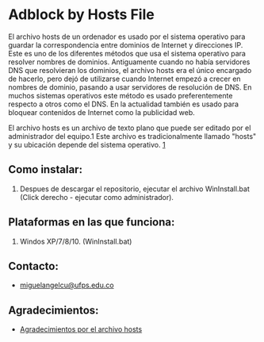 ﻿Adblock by Hosts File
==========

El archivo hosts de un ordenador es usado por el sistema operativo para guardar la correspondencia entre dominios de Internet y direcciones IP. Este es uno de los diferentes métodos que usa el sistema operativo para resolver nombres de dominios. Antiguamente cuando no había servidores DNS que resolvieran los dominios, el archivo hosts era el único encargado de hacerlo, pero dejó de utilizarse cuando Internet empezó a crecer en nombres de dominio, pasando a usar servidores de resolución de DNS. En muchos sistemas operativos este método es usado preferentemente respecto a otros como el DNS. En la actualidad también es usado para bloquear contenidos de Internet como la publicidad web.

El archivo hosts es un archivo de texto plano que puede ser editado por el administrador del equipo.1​ Este archivo es tradicionalmente llamado "hosts" y su ubicación depende del sistema operativo. [1](https://es.wikipedia.org/wiki/Archivo_hosts)


Como instalar:
-------------------
1. Despues de descargar el repositorio, ejecutar el archivo WinInstall.bat (Click derecho - ejecutar como administrador).

Plataformas en las que funciona:
--------------------
1. Windos XP/7/8/10. (WinInstall.bat)

Contacto:
--------------------

+ miguelangelcu@ufps.edu.co

Agradecimientos:
--------------------
+ [Agradecimientos por el archivo hosts](https://raw.githubusercontent.com/StevenBlack/hosts/master/hosts)

